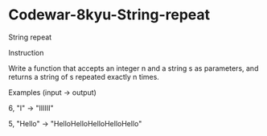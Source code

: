 # Codewar-8kyu-String-repeat
String repeat

Instruction

Write a function that accepts an integer n and a string s as parameters, and returns a string of s repeated exactly n times.

Examples (input -> output)

6, "I"     -> "IIIIII"

5, "Hello" -> "HelloHelloHelloHelloHello"

